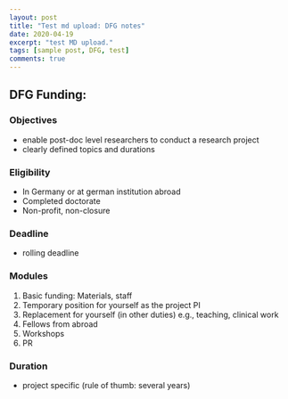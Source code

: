 ```yaml
---
layout: post
title: "Test md upload: DFG notes"
date: 2020-04-19
excerpt: "test MD upload."
tags: [sample post, DFG, test]
comments: true
---
```



## DFG Funding:

### Objectives
* enable post-doc level researchers to conduct a research project 
* clearly defined topics and durations


### Eligibility

* In Germany or at german institution abroad
* Completed doctorate
* Non-profit, non-closure

### Deadline
* rolling deadline


### Modules
1. Basic funding: 
    Materials, staff
2. Temporary position for yourself as the project PI
3. Replacement for yourself (in other duties) 
    e.g., teaching, clinical work
4. Fellows from abroad
5. Workshops
6. PR

### Duration
* project specific (rule of thumb: several years)



